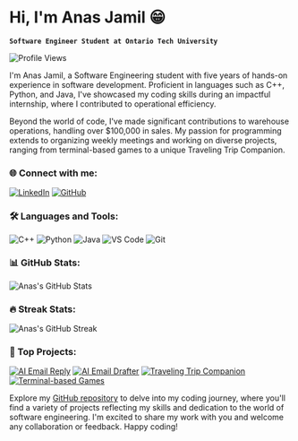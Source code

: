 # Hi, I'm Anas Jamil 😁

**`Software Engineer Student at Ontario Tech University`**

![Profile Views](https://komarev.com/ghpvc/?username=anasjamil&color=brightgreen)

I'm Anas Jamil, a Software Engineering student with five years of hands-on experience in software development. Proficient in languages such as C++, Python, and Java, I've showcased my coding skills during an impactful internship, where I contributed to operational efficiency.

Beyond the world of code, I've made significant contributions to warehouse operations, handling over $100,000 in sales. My passion for programming extends to organizing weekly meetings and working on diverse projects, ranging from terminal-based games to a unique Traveling Trip Companion.

### 🌐 Connect with me:
[![LinkedIn](https://img.shields.io/badge/-LinkedIn-0A66C2?style=for-the-badge&logo=linkedin&logoColor=white)](https://www.linkedin.com/in/anas-jamil-/)
[![GitHub](https://img.shields.io/badge/-GitHub-181717?style=for-the-badge&logo=github&logoColor=white)](https://github.com/anasjamil)

### 🛠️ Languages and Tools:
![C++](https://img.shields.io/badge/C++-00599C?style=for-the-badge&logo=c%2B%2B&logoColor=white)
![Python](https://img.shields.io/badge/Python-3776AB?style=for-the-badge&logo=python&logoColor=white)
![Java](https://img.shields.io/badge/Java-007396?style=for-the-badge&logo=java&logoColor=white)
![VS Code](https://img.shields.io/badge/VS%20Code-007ACC?style=for-the-badge&logo=visual%20studio%20code&logoColor=white)
![Git](https://img.shields.io/badge/Git-F05032?style=for-the-badge&logo=git&logoColor=white)

### 📊 GitHub Stats:
![Anas's GitHub Stats](https://github-readme-stats.vercel.app/api?username=anasjamil&show_icons=true&theme=radical)

### 🔥 Streak Stats:
![Anas's GitHub Streak](https://github-readme-streak-stats.herokuapp.com/?user=anasjamil&theme=radical)

### 💼 Top Projects:
[![AI Email Reply](https://github-readme-stats.vercel.app/api/pin/?username=anasjamil&repo=ai-email-reply&theme=radical)](https://github.com/anasjamil/ai-email-reply)
[![AI Email Drafter](https://github-readme-stats.vercel.app/api/pin/?username=anasjamil&repo=ai-email-drafter&theme=radical)](https://github.com/anasjamil/ai-email-drafter)
[![Traveling Trip Companion](https://github-readme-stats.vercel.app/api/pin/?username=anasjamil&repo=traveling-trip-companion&theme=radical)](https://github.com/anasjamil/traveling-trip-companion)
[![Terminal-based Games](https://github-readme-stats.vercel.app/api/pin/?username=anasjamil&repo=terminal-based-games&theme=radical)](https://github.com/anasjamil/terminal-based-games)

Explore my [GitHub repository](https://github.com/anasjamil) to delve into my coding journey, where you'll find a variety of projects reflecting my skills and dedication to the world of software engineering. I'm excited to share my work with you and welcome any collaboration or feedback. Happy coding!
